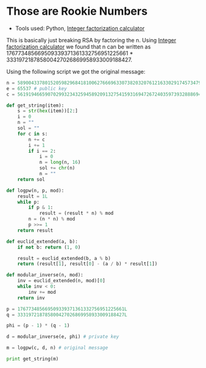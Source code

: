 Those are Rookie Numbers
====
* Tools used: Python, [Integer factorization calculator](https://www.alpertron.com.ar/ECM.HTM)

This is basically just breaking RSA by factoring the n. Using [Integer factorization calculator](https://www.alpertron.com.ar/ECM.HTM) we found that n can be written as 176773485669509339371361332756951225661 * 333197218785800427026869958933009188427.

Using the following script we got the original message:

```python
n = 58900433780152059829684181006276669633073820320761216330291745734792546625247 # p * q
e = 65537 # public key
c = 56191946659070299323432594589209132754159316947267240359739328886944131258862 # encrypted message

def get_string(item):
    s = str(hex(item))[2:]
    i = 0
    n = ""
    sol = ""
    for c in s:
        n += c
        i += 1
        if i == 2:
            i = 0
            n = long(n, 16)
            sol += chr(n)
            n = ""
    return sol

def logpw(n, p, mod):
    result = 1L
    while p:
        if p & 1:
            result = (result * n) % mod
        n = (n * n) % mod
        p >>= 1
    return result

def euclid_extended(a, b):
    if not b: return (1, 0)

    result = euclid_extended(b, a % b)
    return (result[1], result[0] - (a / b) * result[1])

def modular_inverse(n, mod):
    inv = euclid_extended(n, mod)[0]
    while inv < 0:
        inv += mod
    return inv

p = 176773485669509339371361332756951225661L
q = 333197218785800427026869958933009188427L

phi = (p - 1) * (q - 1)

d = modular_inverse(e, phi) # private key

m = logpw(c, d, n) # original message

print get_string(m)
```
